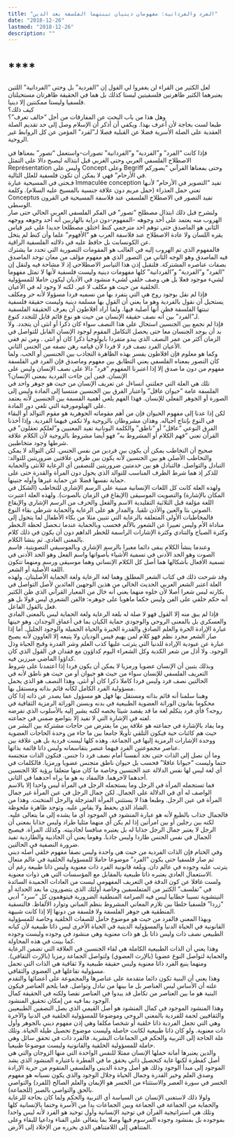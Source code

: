 ```yaml
---
title: "الفرد والفردانية: مفهومان دينيان تبنتهما الفلسفة بعد الدين"
date: "2018-12-26"
lastmod: "2018-12-26"
description: ""
---
```

# ****

لعل الكثير من القراء لن يغفروا لي القول إن “الفردية” بل وحتى “الفردانية” اللتين يعتبرهما الكثير ظاهرتين فلسفيتين ليستا كذلك بل هما في الحقيقة ظاهرتان مستحيلتان فلسفيا وليستا ممكنتين إلا دينيا.   
كيف ذلك؟   
وهل هذا من باب البحث عن المفارقات من أجل “خالف تعرف”؟   
طبعا لست بحاجة لأن أعرف بهذا. ويكفي أن أذكر أن الإسلام وصل إلى حد تقديم الصلة العقدية على الصلة الأسرية فضلا عن القبلية فصلا لـ”لفرد” المؤمن عن كل الروابط غير الروحية.

فإذا كانت “الفرد” و”الفردية” و”الفردانية” تصورات-واستعمل “تصور” بمعناها في الاصطلاح الفلسفي العربي وحتى الغربي قبل ابتذاله ليصبح دالا على التمثل Représentation وليس على Concept وعلى Begriff وحتى بمعناها القرآني “يصوركم في الأرحام” فهي لا يمكن أن تكون فلسفية للعلل التالية.  
فـحتى في المسيحية عبارة Immaculée conception تفيد “التصوير في الأرحام” لأنـها تعني حمل العذراء (حمل مريم دون علاقة جنسية بالمسيح عليه السلام). وكلمة Conceptus تفيد التصور في الاصطلاح الفلسفي عند فلاسفة المسيحية في القرون الوسطى.   
ولنشرح قبل ذلك ابتذال مصطلح “تصور” في الفكر الفلسفي العربي الحالي حتى صار الهروب منه يعتمد على أحد وجوهه -المفهوم-دون دراية بالهاربين أنه أحد وجوهه ووجهه الثاني هو الماصدق حتى توهم احد مترجمي كنط اختلق مصطلحا جديدا على غير قياس يقره اللسان ولا عادة الاصطلاح عند فلاسفة العرب هو “الأفهوم” علما وأن كنط لم يتخل عن الكونسابت بل حافظ عليه في دلالته الفلسفية الراقية.  
فالمفهوم الذي تم الهروب إليه في الغالب هو المقومات التصورية التي تحدد ما يشترك فيه الماصدق وهو الوجه الثاني من التصور الذي هو مفهوم مؤلف من معان توحد الماصدق بصفات عناصره المشتركة. فلنقبل إذن هذا التياسر الاصطلاحي إذ لا مشاحة فيه ولنقل إن “الفرد” و”الفردية” و”الفردانية” كلها مفهومات دينية وليست فلسفية لأنها لا تمثل مفهوما لشيء موجود فعلا بل هي وصف خلقي لشيء منشود في الأديان ليكون حاملا للمسؤولية الخلقية من حيث هو مكلف لا غير. لكنه لا وجود له في الأعيان.  
فإذا لم نقل بوجود روح هي التي يتفرد بها من نسميه فردا مسؤولا لأنه حر ومكلف يستحيل أن نقول بالفردية وهو ما يعني أن القول بها مسلمة دينية وليست حقيقة فلسفية تبنتها الفلسفة فظن أنها أصلية فيها. ولما أراد أفلاطون أن يعرف الحقيقة الفلسفية لـ”الفرد” بين أنه نصف حقيقة الإنسان من حيث هو نوع قائم قابل للتجدد كنوع.  
فإذا لم نجمع بين الجنسين استحال على هذا النصف سواء كان ذكرا أو انثى أن يتجدد. ولا بد أن يوجد الجنسان معا حتى يحصل التكامل المقوم لوجود الإنسان القابل للتواصل في الزمان أكثر من عمر النصف الذي يبدو متفردا بايولوجيا ذكرا كان أو انثى . ومن ثم ففي الأعيان الفرد نصف فرد لا فردا لأن قيامه رهن نصفه من الجنس الثاني.  
وكما هو معلوم فإن افلاطون يفسر بهذه الظاهرة التجاذب بين الجنسين أو الحب. ولما كان التصور بمعناه الفلسفي يعني التطابق بين مفهوم وماصدق فإن الفرد في الفلسفة مفهوم من دون ما صدق إلا إذا اعتبرنا المفهوم “فرد” دالا على نصف الإنسان وليس على الإنسان. فمن أين جاءت الفردية بمعنى الإنسان؟  
تلك هي العلة التي جعلتني أتساءل عن تعريف الإنسان من حيث هو جوهر واحد في الفلسفة عامة “حيوان عاقل” واعتبار الفرق بين الجنسين منتسبا إلى المادة وليس إلى الصورة أو الجوهر الفعلي للإنسان. فهذا الفهم يلغي أهمية القسمة بين الجنسين لأنه يعتمد على الهيلومورفية التي تلغي دور المادة.  
لكن إذا عدنا إلى مفهوم الحيوان فإن من أهم مقوماته الجوهرية هو مقوم التوالد أو البقاء في النوع بإنتاج أجياله. وهذان مشروطان بالزوجية ولا تكفي فيهما الفردية. وإذا أخذنا الفرق النوعي “عاقل” أو “ناطق” والكلمة اليونانية تفيد المعنيين و”لعلكم تعقلون” في القرآن تعني “فهم الكلام أو المشروط به” فهو أيضا مشروط بالزوجية لأن الكلام علاقة شرطها وجود متخاطبين.  
صحيح أن التخاطب يمكن أن يكون بين فردين من نفس الجنس. لكن التوالد لا يمكن والتخاطب الأصلي هو بين الجنسين لأنه يكون بين طرفي علاقتين ضروريتين للتوالد: التبادل والتواصل. فالتبادل هو بين خدمتين ضروريتين للنصفين أي الرعاية للأنثى والحماية للذكر إذ هما شرط الظرف المناسب للتوالد الذي يحول دون المرأة والقدرة حتى على حماية نفسها فضلا عن حماية غيرها وأوله جنينها.  
ولهذه العلة كانت كل اللغات الإنسانية مبنية على الرسم الإشاري للتخاطب (الشكل في المكان بالإشارة) والتصويت الموسيقى (الإيقاع في الزمان بالصوت). ولهذه العلة اعتبرت اللغة مؤلفة قبل الثلاثية التقليدية الاسم والفعل والحرف من الرسم الإشاري والإيقاع الصوتي بثا والعين والأذن تلقيا. والمدار هو على الرعاية والحماية شرطي بقاء النوع.  
فالمخاطبات الأولى المتعلقة بالرعاية التي تتبين مثلا من بكاء الأطفال لما يتحول إلى مناداة الأم وليس تعبيرا عن الشعور بالألم فحسب وبالحماية عندما تـحصل لحظة الـخطر وكثرة الصياح والتنادي وكثرة الإشارات الراسمة للخطر الداهم دون أن يكون في ذلك كلام بالمعنى العادي. ثم ينشا الكلام.  
وعندما ينشأ الكلام يبقى دائما معبرا بالرسم الإشاري وبالموسيقي التصويتية. فاسم الصوت وهو الحد الأدنى في تسمية الأشياء بأصواتها واسم الفعل وهو الحد الأدنى في تسمية الأفعال بأشكالها هما أصل كل الكلام الإنساني وهما موسيقى ورسم ومنهما تتكون اللغة الأصلية أو الشعر.  
وقد شرحت ذلك في كتاب الشعر المطلق وهما لغة الرعاية ولغة الحماية الأصليتان. ولهذه العلة اعتبر الشعر العربي الحديث الخالي من هذين الوجهين العائدين لأصل التواصل في بكارته ليس شعرا أصلا لأن خلوه منهما يعني أنه خال من المعيار القرآني الذي ظن الكثير أنه حكم خلقي على الفن وليس حكما ماهويا على جوهره: فالفن الشعري ليس قولا بل هو فعل بالقول الفاعل.   
فإذا لم يبق منه إلا القول فهو لا صلة له بلغة الرعاية ولغة الحماية ليس بالمعنى المادي والعسكري بل بالمعنى الروحي والوجودي حماية الكيان بما في أعماق الوجدان. وهو حينها عبارة الإرادة الحرة والعلم الصادق والقدرة الخيرة والحياة الجميلة والوجود الجليل. أما إذا صار الشعر مجرد نظم فهو كلام لمن يهيم فيس الوديان ولا يتبعه إلا الغاوون لأنه يصبح عبارة عن عبودية الإرادة للدنيا التي يترتب عليها كذب العلم وشر القدرة وقبح الحياة وذل الوجود. ولا أذل من شعر الكدية وكل الشعراء اليوم كداؤون مع فقدان فن القول الذي كان كداؤوا الماضي مبرزين فيه.  
وبذلك يتبين أن الإنسان عضويا ورمزيا لا يمكن أن يكون فردا إذا اعتمدنا على شروط التعريف الفلسفي للإنسان سواء من حيث هو حيوان أو من حيث هو ناطق لأنه في الحالتين نصف فرد وليس فردا كاملا ذكرا كان أو انثى. وهذا النصف هو الذي يحمل مسؤولية الفرد الكامل لكأنه قائم بذاته ومستقل بها.  
وهبنا سلمنا أنه قائم بذاته ومستقل بها فهل هو مسؤول عما يصدر عن ذاته إذا كان محكوما بقانون الوراثة العضوية الطبيعية في بدنه وبسنن الوراثة الرمزية الثقافية في روحه؟ فأي فرد يتكلم لغة ما قد يقصد شيئا يخصه لكنه يشير إليه بالأسلوب الذي تفرضه لغته في الإشارة التي لا تفيد إلا بتواضع ضمني في جماعته.  
وما يفاد بالإشارة في جماعته هو علاقة بين ما يفترض من حاجات مشتركة بين البشر من حيث هم كائنات حية فيكون التلقي تأويلا جامعا بين ما جاء من وحدة الحاجات العضوية ووحدة الإشارات الرمزية إليها في الجماعة. وهذه كلها ليست فردية بل هي علاقة بين عناصر مجموعتين الفرد فيهما عنصر يتقاسمانه وليس ذاتا قائمة بذاتها.  
وما أن نصل إلى الذات حتى نجد أنفسنا أمام نصف فرد ذا جنس. فتكون الذات متجنسة حتما وليست “حيوانا عاقلا” فحسب بل حيوان ناطق متجنس عضويا ورمزيا. فالكلمات في أي لغة ليس لها نفس الدلالة عند الجنسين وخاصة ما كان منها متعلقا برؤية كلا الجنسين أحدهما لآخرهما. فالمفاد به هو ما يراه أحدهما في الثاني.  
فما تستجمله المرأة في الرجل وما يستجمله الرجل في المرأة ليس واحدا إلا بالاسم الواصف له أي في الدلالة على الجمال. لكن جمال الرجل في عين المرأة غير جمال المرأة في عين الرجل. وطبعا هذا لا يستثني المرأة المترجلة والرجل المتخنث. وهذا من الشاذ الذي يحفظ ولا يقاس عليه. وتوجد ظاهرة ملحوظة.  
فالجمال جذاب بالطبع لأنه هو عبارة المنشود في الموجود أي ما يشده إلى ما يتعالى عليه. لكنه بين رجلين أو بين امرأتين إذا لم يكن أي منهما مثليا طراد وليس جذابا بمعنى أن الرجل لا يعتبر جمال الرجل جذابا له بل يعتبره منافسا لجاذبيته. وكذلك المرأة. فيصبح الجمال في نفس الجنس طاردا وليس جاذبا. وهوما يعني أن الجاذبية والطاردية تفيد ضرورة النصفية في الحالتين.  
وفي الختام فإن الذات الفردية من حيث هي واحدة وليس نصفا مفهوم خلقي أصله ديني ثم صار فلسفيا حتى يكون “الفرد” موضوعا حاملا للمسؤولية الخلقية في عالم متعال يترتب عليه وجوده في عالم دان. وبلغة قانونية الفرد ذات معنوية وليس ذاتا طبيعة رغم أن الاستعمال العادي يعتبره ذاتا طبيعية بالمقابل مع المؤسسات التي هي ذوات معنوية.  
ولست غافلا عن كون الدقة في التعريف المفهومي ليست من العادات الحميدة السائدة في “تفلسف” الكثير من المتفلسفين وخاصة أولئك الذي يتصورون ما بعد الحداثة أو النيتشوية تسيبا خطابيا ليس فيه الصرامة المنطقية الضرورية فيتوهمون كل “سرد” أدبي “زردا” فلسفيا خلطا بين تلازم المعاني المشروط بنظم المباني وتوارد الألفاظ. فالنسقية المنطقية هي جوهر الفلسفة ولا فلسفة من دونها إلا إذا كانت شبيهة.  
وبهذا المعنى فالفرد من حيث هو موضوع حامل للصفات الخلقية وخاصة للمسؤولية القانونية في الحياة الدنيا والمسؤولية الدينية في الحياة الأخرى ليس ذاتا طبيعية لأن كيانه الطبيعي نصف ذات وليس ذاتا بل هو ذات معنوية وهي منشود في وجوده وليست وجوده كما بينت في هذه المحاولة.  
وهذا يعني أن الذات الطبيعية الكاملة هي لقاء الجنسين في العلاقة التي تضمن الرعاية والحماية لتواصل النوع عضويا (بالإرث العضوي) ولتواصل الجماعة رمزيا (بالإرث الثقافي). ومنهما ينبع الفرد ذاتا معنوية وليس حقيقة طبيعية ولا ثقافية هي الذات التي تحمل مسؤولية تفاعلها في العضوي والثقافي.  
وهذا يعني أن البنية تكون دائما متقدمة على عناصرها والمجموعة على أعضائها والتقدم علته أن الأساس ليس العناصر بل ما بينها من تبادل وتواصل. فما يلحم العناصر فيكون البنية هو ما بين العناصر من تكامل قد يبدوا في العناصر نقصا ولكنه في الحقيقة كمال الوجود بما فيه من إمكان تحقيق المنشود.  
وهذا المنشود الموجود في كمال المنشود هو أصل القيمي الذي يصل النصفين الطبيعيين والثقافيين لحمة للفردية بالمعنى الروحي وموضوعا للمسؤولية الخلقية في الدنيا والآخرة وهي التي تجعل الفردية ذاتا خلقية أو شخصا مكلفا وهي إذن مفهوم ديني بالجوهر وأول ذات معنوية. ولو كان ذاتا طبيعية لكانت حاصلة وليست موضوع تحصيل طيلة الحياة. وتلك علة الحاجة إلى التربية والحكم في الجماعات البشرية. فالفرد ذات في تحقق سائل وهي حاملة للمسؤولية الخلقية والقانونية وليست موضوعا طبيعيا.  
والدين يعتبرها أمانة حملها الإنسان ممثلا للنفس الواحدة التي منها الزوجان والتي هي أصل كفطرة لكنها غاية كتحصيل ذاتي يحقق ما في الفطرة باعتباره المنشود الذي يشد الموجود إلى مبدأ الوجود وذلك هو أصل وحدة الديني والفلسفي المتقوم من حرية الإرادة وصدق العلم وخير القدرة وجمال الحياة وجلال الوجود والذي يكون نسيانه هو مفهوم الخسر في سورة العصر والاستثناء من الخسر هو الإيمان والعلم الصالح (للفرد) والتواصي بالحق والتواصي بالصبر (للجماعة).  
ولولا ذلك لاستغنى الإنسان عن السياسة أي التربية والحكم ولما كان بحاجة للرعاية والحماية من الجماعة في الجماعة وبين الجماعات بدأ من الأسرة وختما بالإنسانية كلها وتلك هي استراتيجية القرآن في توحيد الإنسانية وأول توحيد هو الفرد لأنه ليس واحدا بموجوده بل بمنشود وجوده المرسوم فيها وصلا بما يتعالى على الفناء وداعيا للبقاء وعلى المتناهي إلى اللامتناهي الذي يحرره من الإخلاد إلى الأرض.

###